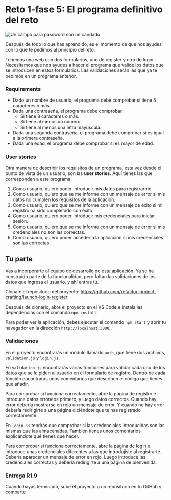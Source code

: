 # Reto 1-fase 5: El programa definitivo del reto

![Un campo para password con un candado](/images/candado.webp)

Después de todo lo que has aprendido, es el momento de que nos ayudes con lo que te pedimos al principio del reto.

Tenemos una web con dos formularios, uno de register y otro de login. Necesitamos que nos ayudes a hacer el programa que valide los datos que se introducen en estos formularios. Las validaciones serán las que ya te pedimos en un programa anterior.

### Requirements

- Dado un nombre de usuario, el programa debe comprobar si tiene 5 caracteres o más.
- Dada una contraseña, el programa debe comprobar:
  - Si tiene 8 caracteres o más.
  - Si tiene al menos un número.
  - Si tiene al menos una letra mayúscula.
- Dada una segunda contraseña, el programa debe comprobar si es igual a la primera contraseña.
- Dada una edad, el programa debe comprobar si es mayor de edad.

### User stories

Otra manera de describir los requisitos de un programa, esta vez desde el punto de vista de un usuario, son las **user stories**. Aquí tienes las que corresponden a este programa:

1. Como usuario, quiero poder introducir mis datos para registrarme.
2. Como usuario, quiero que se me informe con un mensaje de error si mis datos no cumplen los requisitos de la aplicación.
3. Como usuario, quiero que se me informe con un mensaje de éxito si mi registro ha sido completado con éxito.
4. Como usuario, quiero poder introducir mis credenciales para iniciar sesión.
5. Como usuario, quiero que se me informe con un mensaje de error si mis credenciales no son las correctas.
6. Como usuario, quiero poder acceder a la aplicación si mis credenciales son las correctas.

## Tu parte

Vas a incorporarte al equipo de desarrollo de esta aplicación. Ya se ha construido parte de la funcionalidad, pero faltan las validaciones de los datos que ingresa el usuario, y ahí entras tú.

Clónate el repositorio del proyecto: https://github.com/refactor-project-crafting/launch-login-register

Después de clonarlo, abre el proyecto en el VS Code e instala las dependencias con el comando `npm install`.

Para poder ver la aplicación, debes ejecutar el comando `npm start` y abrir tu navegador en la dirección `http://localhost:3000`.

### Validaciones

En el proyecto encontrarás un módulo llamado `auth`, que tiene dos archivos, `validation.js` y `login.js`.

En `validation.js` encontrarás varias funciones para validar cada uno de los datos que se le piden al usuario en el formulario de registro. Dentro de cada función encontrarás unos comentarios que describen el código que tienes que añadir.

Para comprobar si funciona correctamente, abre la página de registro e introduce datos erróneos primero, y luego datos correctos. Cuando hay error debería mostrarse en rojo un mensaje de error. Y cuando no hay error debería redirigirte a una página diciéndote que te has registrado correctamente.

En `login.js` tendrás que comprobar si las credenciales introducidas son las mismas que las almacenadas. También tienes unos comentarios explicándote qué tienes que hacer.

Para comprobar si funciona correctamente, abre la página de login e introduce unas credenciales diferentes a las que introdujiste al registrarte. Debería aparecer un mensaje de error en rojo. Luego introduce las credenciales correctas y debería redirigirte a una página de bienvenida.

### Entrega R1.9

Cuando hayas terminado, sube el proyecto a un repositorio en tu GitHub y comparte
